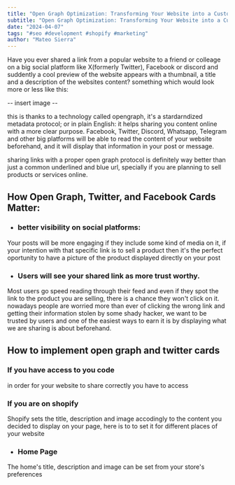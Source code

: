 ```yaml
---
title: "Open Graph Optimization: Transforming Your Website into a Customer Magnet"
subtitle: "Open Graph Optimization: Transforming Your Website into a Customer Magnet"
date: "2024-04-07"
tags: "#seo #development #shopify #marketing"
author: "Mateo Sierra" 
---
```


Have you ever shared a link from a popular website to a friend or colleage on a big social platform like X(formerly Twitter), Facebook or discord and suddently a cool preview of the website appears with a thumbnail, a title and a description of the websites content? something which would look more or less like this:

-- insert image --

this is thanks to a technology called opengraph, it's a stardarndized metadata protocol; or in plain English: it helps sharing you content online with a more clear purpose. Facebook, Twitter, Discord, Whatsapp, Telegram and other big platforms will be able to read the content of your website beforehand, and it will display that information in your post or message.

sharing links with a proper open graph protocol is definitely way better than just a common underlined and blue url, specially if you are planning to sell products or services online.

##  How Open Graph, Twitter, and Facebook Cards Matter:

- ### better visibility on social platforms:
Your posts will be more engaging if they include some kind of media on it, if your intention with that specific link is to sell a product then it's the perfect oportunity to have a picture of the product displayed directly on your post

- ### Users will see your shared link as more trust worthy.

Most users go speed reading through their feed and even if they spot the link to the product you are selling, there is a chance they won't click on it. nowadays people are worried more than ever of clicking the wrong link and getting their information stolen by some shady hacker, we want to be trusted by users and one of the easiest ways to earn it is by displaying what we are sharing is about beforehand.

## How to implement open graph and twitter cards

### If you have access to you code 

in order for your website to share correctly you have to access 

### If you are on shopify 

Shopify sets the title, description and image accodingly to the content you decided to display on your page, here is to to set it for different places of your website

- ### Home Page 

The home's title, description and image can be set from your store's preferences



